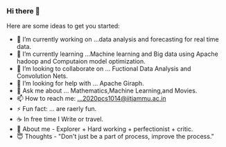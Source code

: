 ### Hi there 👋
<!-- **Piyush9323/Piyush9323** is a ✨ _special_ ✨ repository because its `README.md` (this file) appears on your GitHub profile. -->
Here are some ideas to get you started:

- 🔭 I’m currently working on ...data analysis and forecasting for real time data.
- 🌱 I’m currently learning ...Machine learning and Big data using Apache hadoop and Computaion model optimization.
- 👯 I’m looking to collaborate on ... Fuctional Data Analysis and Convolution Nets.
- 🤔 I’m looking for help with ... Apache Giraph.
- 💬 Ask me about ... Mathematics,Machine Learning,and Movies.
- 📫 How to reach me: ...2020pcs1014@iitjammu.ac.in
- ⚡ Fun fact: ... are raerly fun.
- ☕  In free time   I Write or travel.
- 🧛  About me -  Explorer + Hard working + perfectionist + critic.
- 😇  Thoughts - "Don't just be a part of process, improve the process."

